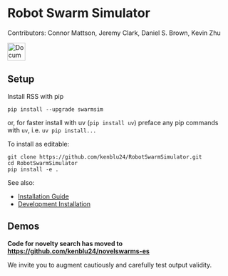 # Robot Swarm Simulator
Contributors: Connor Mattson, Jeremy Clark, Daniel S. Brown, Kevin Zhu

[<img src="https://gist.githubusercontent.com/cxmeel/0dbc95191f239b631c3874f4ccf114e2/raw/documentation.svg" alt="Documentation" height="40" />](https://kenblu24.github.io/RobotSwarmSimulator/)


## Setup
Install RSS with pip
    
    pip install --upgrade swarmsim

or, for faster install with uv (`pip install uv`) preface any pip commands with `uv`, i.e. `uv pip install...`

To install as editable:

    git clone https://github.com/kenblu24/RobotSwarmSimulator.git
    cd RobotSwarmSimulator
    pip install -e .

See also:
* [Installation Guide](https://kenblu24.github.io/RobotSwarmSimulator/guide/install.html)
* [Development Installation](https://kenblu24.github.io/RobotSwarmSimulator/devel/install.html)

<!-- Test Simulation

    python -m demo.simulation.cyclic_pursuit

Test Evolution (Novelty Search) - Will take a long time to evolve.

    python -m demo.evolution.novelty_search -->


## Demos

**Code for novelty search has moved to https://github.com/kenblu24/novelswarms-es**

We invite you to augment cautiously and carefully test output validity.
